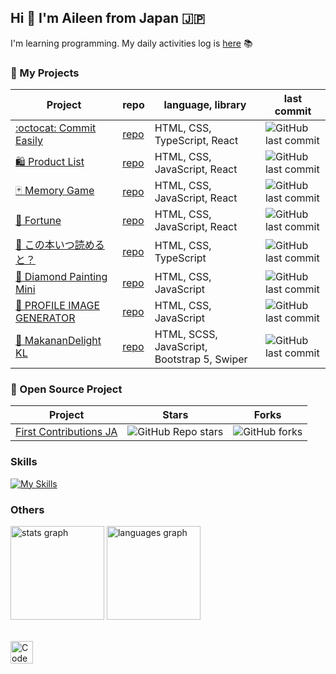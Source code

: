 ## Hi 👋 I'm Aileen from Japan 🇯🇵

I'm learning programming. My daily activities log is [here](https://github.com/pss-aileen/TIL) 📚

### 🔮 My Projects

| Project | repo | language, library | last commit |
|---|---|---|---|
| [:octocat: Commit Easily](https://pss-aileen.github.io/project-github-commit-message/) | [repo](https://github.com/pss-aileen/project-github-commit-message) | HTML, CSS, TypeScript, React | ![GitHub last commit](https://img.shields.io/github/last-commit/pss-aileen/project-github-commit-message?style=flat-square) |
| [🛍️ Product List](https://pss-aileen.github.io/practice-react-product-list/) | [repo](https://github.com/pss-aileen/practice-react-product-list) | HTML, CSS, JavaScript, React | ![GitHub last commit](https://img.shields.io/github/last-commit/pss-aileen/practice-react-memory-game?style=flat-square) |
| [🃏 Memory Game](https://pss-aileen.github.io/practice-react-memory-game/) | [repo](https://github.com/pss-aileen/practice-react-memory-game) | HTML, CSS, JavaScript, React | ![GitHub last commit](https://img.shields.io/github/last-commit/pss-aileen/practice-react-memory-game?style=flat-square) |
| [🔮 Fortune](https://pss-aileen.github.io/practice-react-omikuji/) | [repo](https://github.com/pss-aileen/practice-react-omikuji) | HTML, CSS, JavaScript, React | ![GitHub last commit](https://img.shields.io/github/last-commit/pss-aileen/practice-react-omikuji?style=flat-square) |
| [📖 この本いつ読めると？](https://pss-aileen.github.io/project-when-can-i-read-the-book/) | [repo](https://github.com/pss-aileen/project-when-can-i-read-the-book) | HTML, CSS, TypeScript | ![GitHub last commit](https://img.shields.io/github/last-commit/pss-aileen/project-when-can-i-read-the-book?style=flat-square) |
| [💎 Diamond Painting Mini](https://pss-aileen.github.io/project-diamond-painting-3x3/) | [repo](https://github.com/pss-aileen/project-diamond-painting-3x3) | HTML, CSS, JavaScript | ![GitHub last commit](https://img.shields.io/github/last-commit/pss-aileen/project-diamond-painting-3x3?style=flat-square) |
| [👤 PROFILE IMAGE GENERATOR](https://pss-aileen.github.io/project-profile-image-generator/) | [repo](https://github.com/pss-aileen/project-profile-image-generator) | HTML, CSS, JavaScript | ![GitHub last commit](https://img.shields.io/github/last-commit/pss-aileen/project-profile-image-generator?style=flat-square) |
| [🛵 MakananDelight KL](https://pss-aileen.github.io/practice-bootstrap5-food-delivery/) | [repo](https://github.com/pss-aileen/practice-bootstrap5-food-delivery) | HTML, SCSS, JavaScript, Bootstrap 5, Swiper | ![GitHub last commit](https://img.shields.io/github/last-commit/pss-aileen/practice-bootstrap5-food-delivery?style=flat-square) |

### 🫶 Open Source Project

| Project | Stars | Forks |
|---|---|---|
| [First Contributions JA](https://github.com/first-contributions-ja/first-contributions-ja.github.io) | ![GitHub Repo stars](https://img.shields.io/github/stars/first-contributions-ja/first-contributions-ja.github.io?style=flat-square) | ![GitHub forks](https://img.shields.io/github/forks/first-contributions-ja/first-contributions-ja.github.io?style=flat-square) | 

<!-- https://shields.io/badges/git-hub-repo-stars -->


### Skills

[![My Skills](https://skillicons.dev/icons?i=html,css,js,ts,react,bootstrap,tailwind,sass,postman,vite,vscode,figma,ai,ps)](https://skillicons.dev)

### Others

<div align="left">
  <img src="https://github-readme-stats.vercel.app/api?username=pss-aileen&hide_title=false&hide_rank=false&show_icons=true&include_all_commits=true&count_private=true&disable_animations=false&theme=default&locale=en&hide_border=false&order=1" height="150" alt="stats graph"  />
  <img src="https://github-readme-stats.vercel.app/api/top-langs?username=pss-aileen&locale=en&hide_title=false&layout=compact&card_width=320&langs_count=5&theme=default&hide_border=false&order=2" height="150" alt="languages graph"  />
</div>

<br>

<a href="https://www.codewars.com/users/pss-aileen"><img src="https://www.codewars.com/users/pss-aileen/badges/large" height="36" alt="Codewars Badge"></a>
